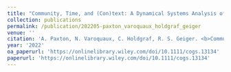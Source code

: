 ```yaml
---
title: "Community, Time, and (Con)text: A Dynamical Systems Analysis of Online Communication and Community Health among Open‐Source Software Communities"
collection: publications
permalink: /publication/202205-paxton_varoquaux_holdgraf_geiger
venue: ''
citation: 'A. Paxton, N. Varoquaux, C. Holdgraf, R. S. Geiger. <b>Community, Time, and (Con)text: A Dynamical Systems Analysis of Online Communication and Community Health among Open‐Source Software Communities</b>, <i>Cognitive Science,</i> May 2022'
year: '2022'
oa_paperurl: 'https://onlinelibrary.wiley.com/doi/10.1111/cogs.13134'
paperurl: 'https://onlinelibrary.wiley.com/doi/10.1111/cogs.13134'
---
```

